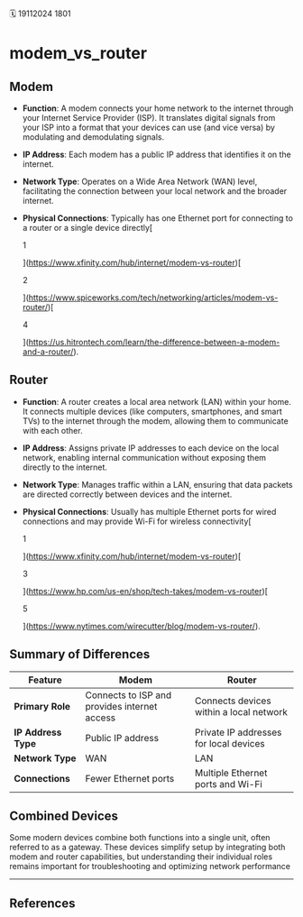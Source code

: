 🗓️ 19112024 1801

# modem_vs_router
## Modem

- **Function**: A modem connects your home network to the internet through your Internet Service Provider (ISP). It translates digital signals from your ISP into a format that your devices can use (and vice versa) by modulating and demodulating signals.
- **IP Address**: Each modem has a public IP address that identifies it on the internet.
- **Network Type**: Operates on a Wide Area Network (WAN) level, facilitating the connection between your local network and the broader internet.
- **Physical Connections**: Typically has one Ethernet port for connecting to a router or a single device directly[
    
    1
    
    ](https://www.xfinity.com/hub/internet/modem-vs-router)[
    
    2
    
    ](https://www.spiceworks.com/tech/networking/articles/modem-vs-router/)[
    
    4
    
    ](https://us.hitrontech.com/learn/the-difference-between-a-modem-and-a-router/).

## Router

- **Function**: A router creates a local area network (LAN) within your home. It connects multiple devices (like computers, smartphones, and smart TVs) to the internet through the modem, allowing them to communicate with each other.
- **IP Address**: Assigns private IP addresses to each device on the local network, enabling internal communication without exposing them directly to the internet.
- **Network Type**: Manages traffic within a LAN, ensuring that data packets are directed correctly between devices and the internet.
- **Physical Connections**: Usually has multiple Ethernet ports for wired connections and may provide Wi-Fi for wireless connectivity[
    
    1
    
    ](https://www.xfinity.com/hub/internet/modem-vs-router)[
    
    3
    
    ](https://www.hp.com/us-en/shop/tech-takes/modem-vs-router)[
    
    5
    
    ](https://www.nytimes.com/wirecutter/blog/modem-vs-router/).

## Summary of Differences

| Feature             | Modem                                        | Router                                  |
| ------------------- | -------------------------------------------- | --------------------------------------- |
| **Primary Role**    | Connects to ISP and provides internet access | Connects devices within a local network |
| **IP Address Type** | Public IP address                            | Private IP addresses for local devices  |
| **Network Type**    | WAN                                          | LAN                                     |
| **Connections**     | Fewer Ethernet ports                         | Multiple Ethernet ports and Wi-Fi       |

## Combined Devices

Some modern devices combine both functions into a single unit, often referred to as a gateway. These devices simplify setup by integrating both modem and router capabilities, but understanding their individual roles remains important for troubleshooting and optimizing network performance

---

## References
